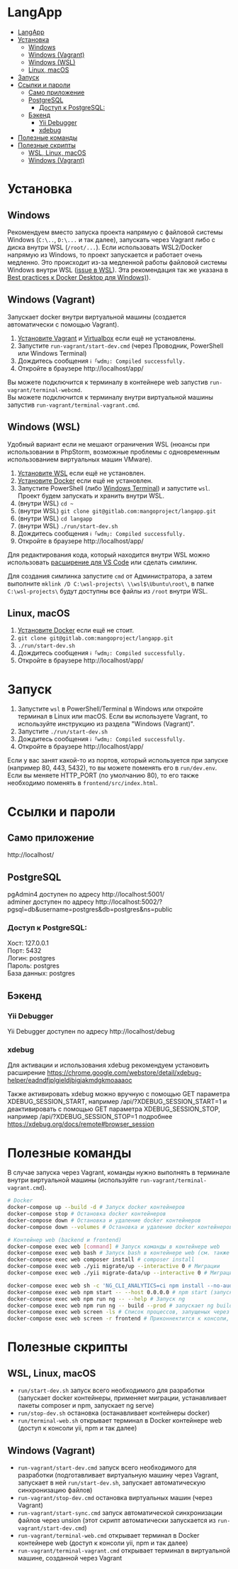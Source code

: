 # LangApp

- [LangApp](#langapp)
- [Установка](#установка)
  - [Windows](#windows)
  - [Windows (Vagrant)](#windows-vagrant)
  - [Windows (WSL)](#windows-wsl)
  - [Linux, macOS](#linux-macos)
- [Запуск](#запуск)
- [Ссылки и пароли](#ссылки-и-пароли)
  - [Само приложение](#само-приложение)
  - [PostgreSQL](#postgresql)
    - [Доступ к PostgreSQL:](#доступ-к-postgresql)
  - [Бэкенд](#бэкенд)
    - [Yii Debugger](#yii-debugger)
    - [xdebug](#xdebug)
- [Полезные команды](#полезные-команды)
- [Полезные скрипты](#полезные-скрипты)
  - [WSL, Linux, macOS](#wsl-linux-macos)
  - [Windows (Vagrant)](#windows-vagrant-1)

# Установка

## Windows

Рекомендуем вместо запуска проекта напрямую с файловой системы Windows (`C:\..`, `D:\...` и так далее), запускать через Vagrant либо с диска внутри WSL (`/root/...`). Если использовать WSL2/Docker напрямую из Windows, то проект запускается и работает очень медленно. Это происходит из-за медленной работы файловой системы Windows внутри WSL ([issue в WSL](https://github.com/microsoft/WSL/issues/4197)). Эта рекомендация так же указана в [Best practices к Docker Desktop для Windows)](https://docs.docker.com/docker-for-windows/wsl/#best-practices)).

## Windows (Vagrant)

Запускает docker внутри виртуальной машины (создается автоматически с помощью Vagrant).

1. [Установите Vagrant](https://www.vagrantup.com/downloads) и [Virtualbox](https://www.virtualbox.org/wiki/Downloads) если ещё не установлены.
2. Запустите `run-vagrant/start-dev.cmd` (через Проводник, PowerShell или Windows Terminal)
3. Дождитесь сообщения `ℹ ｢wdm｣: Compiled successfully.`
4. Откройте в браузере http://localhost/app/

Вы можете подключится к терминалу в контейнере web запустив `run-vagrant/terminal-webcmd`.\
Вы можете подключится к терминалу внутри виртуальной машины запустив `run-vagrant/terminal-vagrant.cmd`.

## Windows (WSL)

Удобный вариант если не мешают ограничения WSL (нюансы при использовании в PhpStorm, возможные проблемы с одновременным использованием 
виртуальных машин VMware).

1. [Установите WSL](https://www.omgubuntu.co.uk/how-to-install-wsl2-on-windows-10) если ещё не установлен.
2. [Установите Docker](https://docs.docker.com/get-docker/) если ещё не установлен.
3. Запустите PowerShell (либо [Windows Terminal](https://github.com/microsoft/terminal)) и запустите `wsl`. Проект будем запускать и хранить внутри WSL.
4. (внутри WSL) `cd ~`
5. (внутри WSL) `git clone git@gitlab.com:mangoproject/langapp.git`
6. (внутри WSL) `cd langapp`
7. (внутри WSL) `./run/start-dev.sh`
8. Дождитесь сообщения `ℹ ｢wdm｣: Compiled successfully.`
9. Откройте в браузере http://localhost/app/

Для редактирования кода, который находится внутри WSL можно использовать [расширение для VS Code](https://marketplace.visualstudio.com/items?itemName=ms-vscode-remote.remote-wsl) или сделать симлинк.

Для создания симлинка запустите `cmd` от Администратора, а затем выполните `mklink /D C:\wsl-projects\ \\wsl$\Ubuntu\root\`, в папке `C:\wsl-projects\` будут доступны все файлы из `/root` внутри WSL.

## Linux, macOS

1. [Установите Docker](https://docs.docker.com/get-docker/) если ещё не стоит.
2. `git clone git@gitlab.com:mangoproject/langapp.git`
3. `./run/start-dev.sh`
4. Дождитесь сообщения `ℹ ｢wdm｣: Compiled successfully.`
5. Откройте в браузере http://localhost/app/

# Запуск

1. Запустите `wsl` в PowerShell/Terminal в Windows или откройте терминал в Linux или macOS. Если вы используете Vagrant, то используйте инструкцию из раздела "Windows (Vagrant)".
2. Запустите `./run/start-dev.sh`
3. Дождитесь сообщения `ℹ ｢wdm｣: Compiled successfully.`
4. Откройте в браузере http://localhost/app/

Если у вас занят какой-то из портов, который используется при запуске (например 80, 443, 5432), то вы можете поменять его в `run/dev.env`.\
Если вы меняете HTTP_PORT (по умолчанию 80), то его также необходимо поменять в `frontend/src/index.html`.

# Ссылки и пароли
## Само приложение
http://localhost/

## PostgreSQL
pgAdmin4 доступен по адресу http://localhost:5001/\
adminer доступен по адресу http://localhost:5002/?pgsql=db&username=postgres&db=postgres&ns=public

### Доступ к PostgreSQL:
Хост: 127.0.0.1\
Порт: 5432\
Логин: postgres\
Пароль: postgres\
База данных: postgres

## Бэкенд
### Yii Debugger
Yii Debugger доступен по адресу http://localhost/debug

### xdebug
Для активации и использования xdebug рекомендуем установить расширение https://chrome.google.com/webstore/detail/xdebug-helper/eadndfjplgieldjbigjakmdgkmoaaaoc

Также активировать xdebug можно вручную с помощью GET параметра XDEBUG_SESSION_START, например /api/?XDEBUG_SESSION_START=1 и деактивировать с помощью GET параметра XDEBUG_SESSION_STOP, например /api/?XDEBUG_SESSION_STOP=1 подробнее https://xdebug.org/docs/remote#browser_session

# Полезные команды

В случае запуска через Vagrant, команды нужно выполнять в терминале внутри виртуальной машины (используйте `run-vagrant/terminal-vagrant.cmd`).

```bash
# Docker
docker-compose up --build -d # Запуск docker контейнеров
docker-compose stop # Остановка docker контейнеров
docker-compose down # Остановка и удаление docker контейнеров
docker-compose down --volumes # Остановка и удаление docker контейнеров вместе с volumes (база данных, кеши и т.д.)

# Контейнер web (backend и frontend)
docker-compose exec web [command] # Запуск команды в контейнере web
docker-compose exec web bash # Запуск bash в контейнере web (см. также run/terminal-web.sh)
docker-compose exec web composer install # composer install 
docker-compose exec web ./yii migrate/up --interactive 0 # Миграции
docker-compose exec web ./yii migrate-data/up --interactive 0 # Миграции для данных (словарь и т.д.)

docker-compose exec web sh -c 'NG_CLI_ANALYTICS=ci npm install --no-audit' # npm install
docker-compose exec web npm start -- --host 0.0.0.0 # npm start (запускает ng serve)
docker-compose exec web npm run ng -- --help # Запуск ng  
docker-compose exec web npm run ng -- build --prod # запускает ng build --prod
docker-compose exec web screen -ls # Список процессов, запущеных через screen (frontend, backend-ts, juman и другие)
docker-compose exec web screen -r frontend # Приконнектится к консоли, в которой запущен frontend (например)
```

# Полезные скрипты

## WSL, Linux, macOS
- `run/start-dev.sh` запуск всего необходимого для разработки (запускает docker контейнеры, применяет миграции, устанавливает пакеты composer и npm, запускает ng serve)
- `run/stop-dev.sh` остановка (останавливает контейнеры docker)
- `run/terminal-web.sh` открывает терминал в Docker контейнере web (доступ к консоли yii, npm и так далее)

## Windows (Vagrant)
- `run-vagrant/start-dev.cmd` запуск всего необходимого для разработки (подготавливает виртуальную машину через Vagrant, запускает в ней `run/start-dev.sh`, запускает автоматическую синхронизацию файлов)
- `run-vagrant/stop-dev.cmd` остановка виртуальных машин (через Vagrant)
- `run-vagrant/start-sync.cmd` запуск автоматической синхронизации файлов через unsion (этот скрипт автоматически запускается из `run-vagrant/start-dev.cmd`)
- `run-vagrant/terminal-web.cmd` открывает терминал в Docker контейнере web (доступ к консоли yii, npm и так далее)
- `run-vagrant/terminal-vagrant.cmd` открывает терминал в виртуальной машине, созданной через Vagrant
